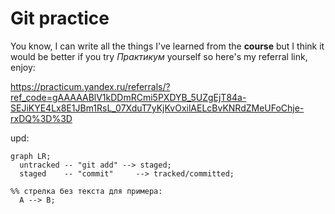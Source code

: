 # Git practice

You know, I can write all the things I've learned from the **course** but I think it would be better if you try _Практикум_ yourself so here's my referral link, enjoy:

https://practicum.yandex.ru/referrals/?ref_code=gAAAAABlV1kDDmRCmi5PXDYB_5UZgEjT84a-SEJiKYE4Lx8E1JBm1RsL_07XduT7yKjKvOxilAELcBvKNRdZMeUFoChje-rxDQ%3D%3D

upd:

```mermaid
graph LR;
  untracked -- "git add" --> staged;
  staged    -- "commit"     --> tracked/committed;

%% стрелка без текста для примера: 
  A --> B;
```